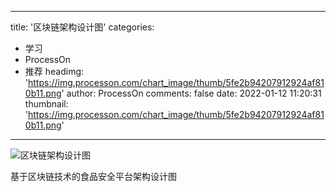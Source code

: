 
---
title: '区块链架构设计图'
categories: 
 - 学习
 - ProcessOn
 - 推荐
headimg: 'https://img.processon.com/chart_image/thumb/5fe2b94207912924af810b11.png'
author: ProcessOn
comments: false
date: 2022-01-12 11:20:31
thumbnail: 'https://img.processon.com/chart_image/thumb/5fe2b94207912924af810b11.png'
---

<div>   
<img class="thumb" alt="区块链架构设计图" src="https://img.processon.com/chart_image/thumb/5fe2b94207912924af810b11.png" referrerpolicy="no-referrer">
<p>基于区块链技术的食品安全平台架构设计图</p>  
</div>
            